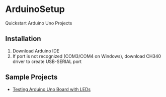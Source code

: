 # ArduinoSetup
Quickstart Arduino Uno Projects

## Installation
1. Download Arduino IDE
2. If port is not recognized (COM3/COM4 on Windows), download CH340 driver to create USB-SERIAL port

## Sample Projects
* [Testing Arduino Uno Board with LEDs](init)